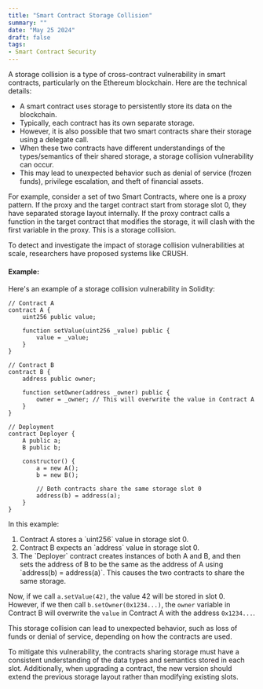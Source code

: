 ```yaml
---
title: "Smart Contract Storage Collision"
summary: ""
date: "May 25 2024"
draft: false
tags:
- Smart Contract Security
---
```


A storage collision is a type of cross-contract vulnerability in smart contracts, particularly on the Ethereum blockchain. Here are the technical details:

*   A smart contract uses storage to persistently store its data on the blockchain. 
*   Typically, each contract has its own separate storage.
*   However, it is also possible that two smart contracts share their storage using a delegate call.
*   When these two contracts have different understandings of the types/semantics of their shared storage, a storage collision vulnerability can occur.
*   This may lead to unexpected behavior such as denial of service (frozen funds), privilege escalation, and theft of financial assets.
    

For example, consider a set of two Smart Contracts, where one is a proxy pattern. If the proxy and the target contract start from storage slot 0, they have separated storage layout internally. If the proxy contract calls a function in the target contract that modifies the storage, it will clash with the first variable in the proxy. This is a storage collision.

To detect and investigate the impact of storage collision vulnerabilities at scale, researchers have proposed systems like CRUSH.

#### Example:

Here's an example of a storage collision vulnerability in Solidity:

```solidity
// Contract A
contract A {
    uint256 public value;

    function setValue(uint256 _value) public {
        value = _value;
    }
}

// Contract B
contract B {
    address public owner;

    function setOwner(address _owner) public {
        owner = _owner; // This will overwrite the value in Contract A
    }
}

// Deployment
contract Deployer {
    A public a;
    B public b;

    constructor() {
        a = new A();
        b = new B();

        // Both contracts share the same storage slot 0
        address(b) = address(a);
    }
}
```

In this example:

1.  Contract A stores a \`uint256\` value in storage slot 0.
2.  Contract B expects an \`address\` value in storage slot 0.
3.  The \`Deployer\` contract creates instances of both A and B, and then sets the address of B to be the same as the address of A using \`address(b) = address(a)\`. This causes the two contracts to share the same storage.
    

Now, if we call `a.setValue(42)`, the value 42 will be stored in slot 0. However, if we then call `b.setOwner(0x1234...)`, the `owner` variable in Contract B will overwrite the `value` in Contract A with the address `0x1234...`.

This storage collision can lead to unexpected behavior, such as loss of funds or denial of service, depending on how the contracts are used.

To mitigate this vulnerability, the contracts sharing storage must have a consistent understanding of the data types and semantics stored in each slot. Additionally, when upgrading a contract, the new version should extend the previous storage layout rather than modifying existing slots.